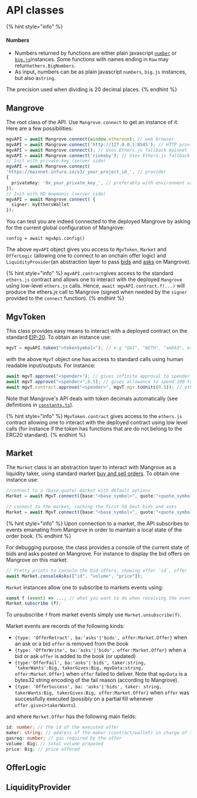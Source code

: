 # API  classes

{% hint style="info" %}
#### Numbers

* Numbers returned by functions are either plain javascript [`number`](https://developer.mozilla.org/fr/docs/Web/JavaScript/Reference/Global\_Objects/Number) or [`big.js`](https://github.com/MikeMcl/big.js/)instances. Some functions with names ending in `Raw` may return`ethers.BigNumbers`.&#x20;
* As input, numbers can be as plain javascript `numbers`, `big.js` instances, but also a`string`.

The precision used when dividing is 20 decimal places.
{% endhint %}

## Mangrove

The root class of the API. Use `Mangrove.connect` to get an instance of it.  Here are a few possibilities:

```typescript
mgvAPI = await Mangrove.connect(window.ethereum); // web browser
mgvAPI = await Mangrove.connect('http://127.0.0.1:8545'); // HTTP provider
mgvAPI = await Mangrove.connect(); // Uses Ethers.js fallback mainnet (for testing only)
mgvAPI = await Mangrove.connect('rinkeby'); // Uses Ethers.js fallback (for testing only)
// Init with private key (server side)
mgvAPI = await Mangrove.connect(
'https://mainnet.infura.io/v3/_your_project_id_', // provider
{
  privateKey: '0x_your_private_key_', // preferably with environment variable
});
// Init with HD mnemonic (server side)
mgvAPI = await Mangrove.connect( {
  signer: myEthersWallet
});
```

You can test you are indeed connected to the deployed Mangrove by asking for the current global configuration of Mangrove:

`config = await mgvApi.config()`

The above `mgvAPI`  object gives you access to `MgvToken`, `Market` and `OfferLogic` (allowing one to connect to an onchain offer logic) and `LiquidityProvider`(an abstraction layer to pass [bids](https://www.investopedia.com/terms/b/bid.asp) and [asks](https://www.investopedia.com/terms/a/ask.asp) on Mangrove).

{% hint style="info" %}
`mgvAPI.contract`gives access to the standard `ethers.js` contract and allows one to interact with the deployed `Mangrove` using low-level `ethers.js` calls. Hence, `await mgvAPI.contract.f(...)` will produce the ethers.js call to Mangrove (signed when needed by the `signer` provided to the `connect` function).
{% endhint %}

## MgvToken

This class provides easy means to interact with a deployed contract on the standard [EIP-20](https://eips.ethereum.org/EIPS/eip-20). To obtain an instance use:

```javascript
mgvT = mgvAPI.token("<tokenSymbol>"); // e.g "DAI", "WETH", "amDAI", etc.
```

with the above `MgvT` object one has access to standard calls using human readable input/outputs. For instance:

```javascript
await mgvT.approve("<spender>"); // gives infinite approval to spender
await mgvT.approve("<spender>",0.5); // gives allowance to spend 100 tokens to spender
await mgvT.contract.approve("<spender>", mgvT.mgv.toUnits(0.5)); // ethers.js call
```

Note that Mangrove's API deals with token decimals automatically (see definitions in [`constants.ts`](https://github.com/mangrovedao/mangrove/blob/master/packages/mangrove.js/src/constants.ts)).

{% hint style="info" %}
`MgvToken.contract` gives access to the `ethers.js` contract allowing one to interact with the deployed contract using low level calls (for instance if the token has functions that are do not belong to the ERC20 standard).
{% endhint %}

## Market

The `Market` class is an abstraction layer to interact with Mangrove as a liquidity taker, using standard market [buy and sell orders](sell-and-buy-orders.md). To obtain one instance use:

```typescript
//connect to a (base,quote) market with default options
Market = await MgvT.connect({base:"<base_symbol>", quote:"<quote_symbol>"});

// connect to the market, caching the first 50 best bids and asks
Market = await MgvT.connect({base:"<base_symbol>", quote:"<quote_symbol>", maxOffers: 50});

```

{% hint style="info" %}
Upon connection to a market, the API subscribes to events emanating from Mangrove in order to maintain a local state of the order book.&#x20;
{% endhint %}

For debugging purpose, the class provides a console of the current state of bids and asks posted on Mangrove. For instance to display the bid offers on Mangrove on this market:

```typescript
// Pretty prints to console the bid offers, showing offer `id`, offer `volume` and offer `price
await Market.consoleAsks(["id", "volume", "price"]);
```

`Market` instances allow one to subscribe to markets events using:

```javascript
const f (event) => ...; // what you want to do when receiving the event 
Market.subscribe (f);
```

To unsubscribe `f` from market events simply use `Market.unsubscribe(f)`.

Market events are records of the following kinds:

* `{type: 'OfferRetract', ba:'asks'|'bids', offer:Market.Offer}` when an ask or a bid  `offer` is removed from the book
* &#x20;`{type: 'OfferWrite', ba:'asks'|'bids', offer:Market.Offer}` when a bid or ask `offer` is added to the book (or updated)
* &#x20;`{type:'OfferFail', ba:'asks'|'bids', taker:string, 'takerWants':Big, takerGives:Big, mgvData:string, offer:Market.Offer}` when `offer` failed to deliver. Note that `mgvData` is a bytes32 string encoding of the fail reason (according to Mangrove).
* `{type: 'OfferSuccess', ba: 'asks'|'bids', taker: string, takerWants:Big, takerGives:Big, offer:Market.Offer}` when `offer` was successfully executed (possibly on a partial fill whenever `offer.gives`>`takerWants`).

and where `Market.Offer` has the following main fields:

```typescript
id: number; // the id of the executed offer
maker: string; // address of the maker (contract/wallet) in charge of the offer
gasreq: number; // gas required by the offer
volume: Big; // total volume proposed
price: Big; // price offered
```

## OfferLogic

## LiquidityProvider
